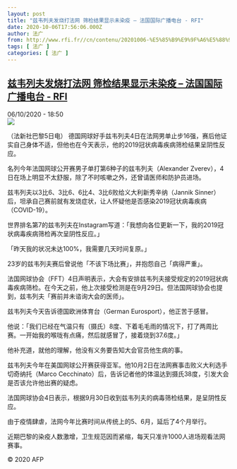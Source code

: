 ```yaml
---
layout: post
title: "兹韦列夫发烧打法网 筛检结果显示未染疫 – 法国国际广播电台 - RFI"
date: 2020-10-06T17:56:06.000Z
author: 法广
from: http://www.rfi.fr//cn/contenu/20201006-%E5%85%B9%E9%9F%A6%E5%88%97%E5%A4%AB%E5%8F%91%E7%83%A7%E6%89%93%E6%B3%95%E7%BD%91-%E7%AD%9B%E6%A3%80%E7%BB%93%E6%9E%9C%E6%98%BE%E7%A4%BA%E6%9C%AA%E6%9F%93%E7%96%AB
tags: [ 法广 ]
categories: [ 法广 ]
---
```

<!--1602006966000-->
[兹韦列夫发烧打法网 筛检结果显示未染疫 – 法国国际广播电台 - RFI](http://www.rfi.fr//cn/contenu/20201006-%E5%85%B9%E9%9F%A6%E5%88%97%E5%A4%AB%E5%8F%91%E7%83%A7%E6%89%93%E6%B3%95%E7%BD%91-%E7%AD%9B%E6%A3%80%E7%BB%93%E6%9E%9C%E6%98%BE%E7%A4%BA%E6%9C%AA%E6%9F%93%E7%96%AB)
------

<div>
<div>06/10/2020 - 18:50</div><img src="https://s.rfi.fr/media/display/a4eaf7e8-07f5-11eb-8678-005056a98db9/w:310/p:16x9/spo0001b.201007005003.jpg"><div class="t-content__body u-clearfix">            <p>（法新社巴黎5日电）    德国网球好手兹韦列夫4日在法网男单止步16强，赛后他证实自己身体不适，但他也在今天表示，他的2019冠状病毒疾病筛检结果呈阴性反应。</p><p>名列今年法国网球公开赛男子单打第6种子的兹韦列夫（Alexander Zverev），4日在场上明显不太舒服，除了不时咳嗽之外，还曾请医师和防护员进场。</p><p>兹韦列夫以3比6、3比6、6比4、3比6败给义大利新秀辛纳（Jannik Sinner）后，坦承自己赛前就有发烧症状，让人怀疑他是否感染2019冠状病毒疾病（COVID-19）。</p><p>世界排名第7的兹韦列夫在Instagram写道：「我想向各位更新一下，我的2019冠状病毒疾病筛检再次呈阴性反应。」</p><p>「昨天我的状况未达100%，我需要几天时间复原。」</p><p>23岁的兹韦列夫赛后曾说他「不该下场比赛」，并抱怨自己「病得严重」。</p><p>法国网球协会（FFT）4日声明表示，大会有安排兹韦列夫接受规定的2019冠状病毒疾病筛检。在今天之前，他上次接受检测是在9月29日。但法国网球协会也提到，兹韦列夫「赛前并未谘询大会的医师」。</p><p>兹韦列夫今天告诉德国欧洲体育台（German Eurosport），他正苦于感冒。</p><p>他说：「我们已经在气温只有（摄氏）8度、下着毛毛雨的情况下，打了两周比赛。一开始我的喉咙有点痛，然后就感冒了，接着烧到37.6度。」</p><p>他补充道，就他的理解，他没有义务要告知大会官员他生病的事。</p><p>兹韦列夫今年在美国网球公开赛获得亚军。他10月2日在法网赛事击败义大利选手切奇纳托（Marco Cecchinato）后，告诉记者他的体温达到摄氏38度，引发大会是否该允许他出赛的疑虑。</p><p>法国网球协会4日表示，根据9月30日收到兹韦列夫的病毒筛检结果，是呈阴性反应。</p><p>由于疫情肆虐，法网今年比赛时间从传统上的5、6月，延后了4个月举行。</p><p>近期巴黎的染疫人数激增，卫生规范因而紧缩，每天只准许1000人进场观看法网赛事。</p>            <p class="t-copyright">© 2020 AFP</p>        </div>
</div>
